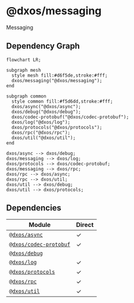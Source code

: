 # @dxos/messaging

Messaging
## Dependency Graph
```mermaid
flowchart LR;

subgraph mesh
  style mesh fill:#d6f5de,stroke:#fff;
  dxos/messaging("@dxos/messaging");
end

subgraph common
  style common fill:#f5d6dd,stroke:#fff;
  dxos/async("@dxos/async");
  dxos/debug("@dxos/debug");
  dxos/codec-protobuf("@dxos/codec-protobuf");
  dxos/log("@dxos/log");
  dxos/protocols("@dxos/protocols");
  dxos/rpc("@dxos/rpc");
  dxos/util("@dxos/util");
end

dxos/async --> dxos/debug;
dxos/messaging --> dxos/log;
dxos/protocols --> dxos/codec-protobuf;
dxos/messaging --> dxos/rpc;
dxos/rpc --> dxos/async;
dxos/rpc --> dxos/util;
dxos/util --> dxos/debug;
dxos/util --> dxos/protocols;
```
## Dependencies
| Module | Direct |
|---|---|
| [`@dxos/async`](../../../common/async/docs/README.md) | &check; |
| [`@dxos/codec-protobuf`](../../../common/codec-protobuf/docs/README.md) | &check; |
| [`@dxos/debug`](../../../common/debug/docs/README.md) |  |
| [`@dxos/log`](../../../common/log/docs/README.md) | &check; |
| [`@dxos/protocols`](../../../common/protocols/docs/README.md) | &check; |
| [`@dxos/rpc`](../../../common/rpc/docs/README.md) | &check; |
| [`@dxos/util`](../../../common/util/docs/README.md) | &check; |
